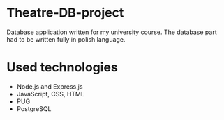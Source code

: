# Theatre-DB-project
Database application written for my university course. The database part had to be written fully in polish language.
# Used technologies
- Node.js and Express.js
- JavaScript, CSS, HTML
- PUG
- PostgreSQL
